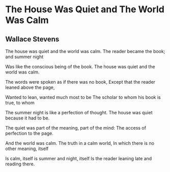 # The House Was Quiet and The World Was Calm
## Wallace Stevens
The house was quiet and the world was calm.
The reader became the book; and summer night

Was like the conscious being of the book.
The house was quiet and the world was calm.

The words were spoken as if there was no book,
Except that the reader leaned above the page,

Wanted to lean, wanted much most to be
The scholar to whom his book is true, to whom

The summer night is like a perfection of thought.
The house was quiet because it had to be.

The quiet was part of the meaning, part of the mind:
The access of perfection to the page.

And the world was calm. The truth in a calm world,
In which there is no other meaning, itself

Is calm, itself is summer and night, itself
Is the reader leaning late and reading there.